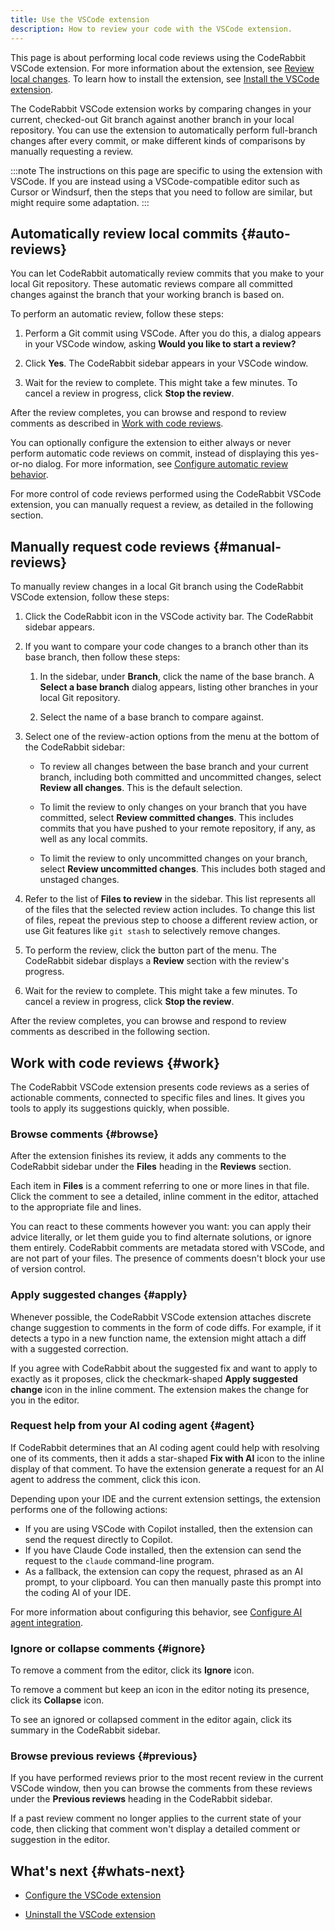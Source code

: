 ```yaml
---
title: Use the VSCode extension
description: How to review your code with the VSCode extension.
---
```


This page is about performing local code reviews using the CodeRabbit VSCode extension. For more information about the extension, see
[Review local changes](/code-editors). To learn how to install the extension, see [Install the VSCode extension](/guides/install-vscode).

The CodeRabbit VSCode extension works by comparing changes in your current, checked-out Git branch against another branch in your local repository. You can use the extension to automatically perform full-branch changes after every commit, or make different kinds of comparisons by manually requesting a review.

:::note
The instructions on this page are specific to using the extension with VSCode. If you are instead using a VSCode-compatible editor such as Cursor or Windsurf, then the steps that you need to follow are similar, but might require some adaptation.
:::

## Automatically review local commits {#auto-reviews}

You can let CodeRabbit automatically review commits that you make to your local Git repository. These automatic reviews compare all committed changes against the branch that your working branch is based on.

To perform an automatic review, follow these steps:

1. Perform a Git commit using VSCode. After you do this, a dialog appears in your VSCode window, asking **Would you like to start a review?**

1. Click **Yes**. The CodeRabbit sidebar appears in your VSCode window.

1. Wait for the review to complete. This might take a few minutes. To cancel a review in progress, click **Stop the review**.

After the review completes, you can browse and respond to review comments as described in [Work with code reviews](#work).

You can optionally configure the extension to either always or never perform automatic code reviews on commit, instead of displaying this yes-or-no dialog. For more information, see [Configure automatic review behavior](/guides/config-vscode#auto-reviews).

For more control of code reviews performed using the CodeRabbit VSCode extension, you can manually request a review, as detailed in the following section.

## Manually request code reviews {#manual-reviews}

To manually review changes in a local Git branch using the CodeRabbit VSCode extension, follow these steps:

1. Click the CodeRabbit icon in the VSCode activity bar. The CodeRabbit sidebar appears.

1. If you want to compare your code changes to a branch other than its base branch, then follow these steps:

   1. In the sidebar, under **Branch**, click the name of the base branch. A **Select a base branch** dialog appears, listing other branches in your local Git repository.

   1. Select the name of a base branch to compare against.

1. Select one of the review-action options from the menu at the bottom of the CodeRabbit sidebar:

   - To review all changes between the base branch and your current branch, including both committed and uncommitted changes, select **Review all changes**. This is the default selection.

   - To limit the review to only changes on your branch that you have committed, select **Review committed changes**. This includes commits that you have pushed to your remote repository, if any, as well as any local commits.

   - To limit the review to only uncommitted changes on your branch, select **Review uncommitted changes**. This includes both staged and unstaged changes.

1. Refer to the list of **Files to review** in the sidebar. This list represents all of the files that the selected review action includes. To change this list of files, repeat the previous step to choose a different review action, or use Git features like `git stash` to selectively remove changes.

1. To perform the review, click the button part of the menu. The CodeRabbit sidebar displays a **Review** section with the review's progress.

1. Wait for the review to complete. This might take a few minutes. To cancel a review in progress, click **Stop the review**.

After the review completes, you can browse and respond to review comments as described in the following section.

## Work with code reviews {#work}

The CodeRabbit VSCode extension presents code reviews as a series of actionable comments, connected to specific files and lines. It gives you tools to apply its suggestions quickly, when possible.

### Browse comments {#browse}

After the extension finishes its review, it adds any comments to the CodeRabbit sidebar under the **Files** heading in the **Reviews** section.

Each item in **Files** is a comment referring to one or more lines in that file. Click the comment to see a detailed, inline comment in the editor, attached to the appropriate file and lines.

You can react to these comments however you want: you can apply their advice literally, or let them guide you to find alternate solutions, or ignore them entirely. CodeRabbit comments are metadata stored with VSCode, and are not part of your files. The presence of comments doesn't block your use of version control.

### Apply suggested changes {#apply}

Whenever possible, the CodeRabbit VSCode extension attaches discrete change suggestion to comments in the form of code diffs. For example, if it detects a typo in a new function name, the extension might attach a diff with a suggested correction.

If you agree with CodeRabbit about the suggested fix and want to apply to exactly as it proposes, click the checkmark-shaped **Apply suggested change** icon in the inline comment. The extension makes the change for you in the editor.

### Request help from your AI coding agent {#agent}

If CodeRabbit determines that an AI coding agent could help with resolving one of its comments, then it adds a star-shaped **Fix with AI** icon to the inline display of that comment. To have the extension generate a request for an AI agent to address the comment, click this icon.

Depending upon your IDE and the current extension settings, the extension performs one of the following actions:

- If you are using VSCode with Copilot installed, then the extension can send the request directly to Copilot.
- If you have Claude Code installed, then the extension can send the request to the `claude` command-line program.
- As a fallback, the extension can copy the request, phrased as an AI prompt, to your clipboard. You can then manually paste this prompt into the coding AI of your IDE.

For more information about configuring this behavior, see [Configure AI agent integration](/guides/config-vscode#agent).

### Ignore or collapse comments {#ignore}

To remove a comment from the editor, click its **Ignore** icon.

To remove a comment but keep an icon in the editor noting its presence, click its **Collapse** icon.

To see an ignored or collapsed comment in the editor again, click its summary in the CodeRabbit sidebar.

### Browse previous reviews {#previous}

If you have performed reviews prior to the most recent review in the current VSCode window, then you can browse the comments from these reviews under the **Previous reviews** heading in the CodeRabbit sidebar.

If a past review comment no longer applies to the current state of your code, then clicking that comment won't display a detailed comment or suggestion in the editor.

## What's next {#whats-next}

- [Configure the VSCode extension](/guides/config-vscode)

- [Uninstall the VSCode extension](/guides/uninstall-vscode)
